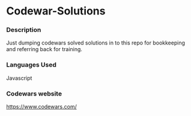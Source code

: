 # Codewar-Solutions

### Description
Just dumping codewars solved solutions in to this repo for bookkeeping and referring back for training.

### Languages Used
Javascript

### Codewars website
https://www.codewars.com/
